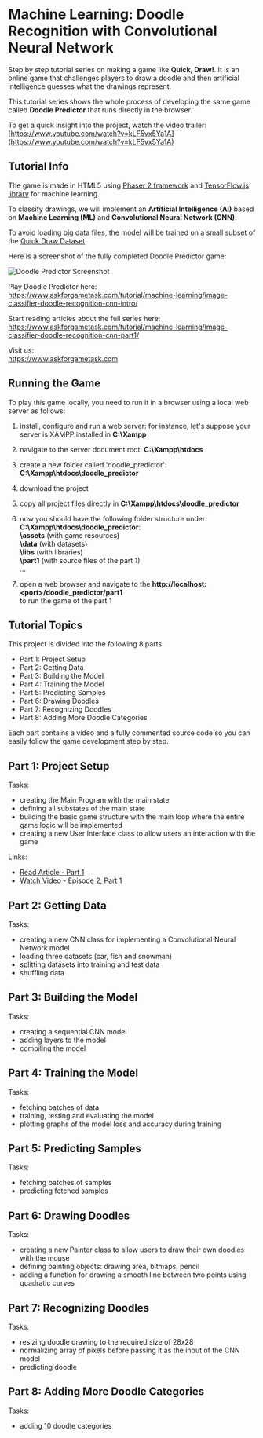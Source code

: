 # Machine Learning: Doodle Recognition with Convolutional Neural Network

Step by step tutorial series on making a game like **Quick, Draw!**. It is an online game that challenges players to draw a doodle and then artificial intelligence guesses what the drawings represent.

This tutorial series shows the whole process of developing the same game called **Doodle Predictor** that runs directly in the browser.

To get a quick insight into the project, watch the video trailer:  
[https://www.youtube.com/watch?v=kLF5vx5Ya1A](https://www.youtube.com/watch?v=kLF5vx5Ya1A)


## Tutorial Info

The game is made in HTML5 using [Phaser 2 framework](https://phaser.io/) and [TensorFlow.js library](https://js.tensorflow.org/) for machine learning. 

To classify drawings, we will implement an **Artificial Intelligence (AI)** based on **Machine Learning (ML)** and **Convolutional Neural Network (CNN)**.

To avoid loading big data files, the model will be trained on a small subset of the [Quick Draw Dataset](https://quickdraw.withgoogle.com/data).

Here is a screenshot of the fully completed Doodle Predictor game:  
  
![Doodle Predictor Screenshot](https://github.com/ssusnic/Machine-Learning-Doodle-Recognition/raw/master/screenshots/machine_learning_doodle_s1_640x360.png "Doodle Predictor Screenshot")

Play Doodle Predictor here:  
https://www.askforgametask.com/tutorial/machine-learning/image-classifier-doodle-recognition-cnn-intro/

Start reading articles about the full series here:  
https://www.askforgametask.com/tutorial/machine-learning/image-classifier-doodle-recognition-cnn-part1/

Visit us:  
https://www.askforgametask.com



## Running the Game

To play this game locally, you need to run it in a browser using a local web server as follows:

1. install, configure and run a web server: for instance, let's suppose your server is XAMPP installed in **C:\Xampp** 
2. navigate to the server document root: **C:\Xampp\htdocs**
3. create a new folder called 'doodle_predictor': **C:\Xampp\htdocs\doodle_predictor**
4. download the project
5. copy all project files directly in **C:\Xampp\htdocs\doodle_predictor**
6. now you should have the following folder structure under **C:\Xampp\htdocs\doodle_predictor**:  
	**\assets** (with game resources)  
	**\data** (with datasets)  
	**\libs** (with libraries)  
	**\part1** (with source files of the part 1)  
	...  

7. open a web browser and navigate to the **http\://localhost:\<port\>/doodle_predictor/part1**  
  to run the game of the part 1


## Tutorial Topics

This project is divided into the following 8 parts:

* Part 1: Project Setup  
* Part 2: Getting Data  
* Part 3: Building the Model  
* Part 4: Training the Model  
* Part 5: Predicting Samples  
* Part 6: Drawing Doodles  
* Part 7: Recognizing Doodles  
* Part 8: Adding More Doodle Categories  

Each part contains a video and a fully commented source code so you can easily follow the game development step by step.



## Part 1: Project Setup 

Tasks: 
- creating the Main Program with the main state
- defining all substates of the main state
- building the basic game structure with the main loop where the entire game logic will be implemented
- creating a new User Interface class to allow users an interaction with the game

Links: 
* [Read Article - Part 1](https://www.askforgametask.com/tutorial/machine-learning/image-classifier-doodle-recognition-cnn-part1/)  
* [Watch Video - Episode 2, Part 1](https://youtu.be/-iBBWDJrUEs)


## Part 2: Getting Data

Tasks: 
- creating a new CNN class for implementing a Convolutional Neural Network model
- loading three datasets (car, fish and snowman)
- splitting datasets into training and test data
- shuffling data


## Part 3: Building the Model

Tasks:  
- creating a sequential CNN model
- adding layers to the model
- compiling the model


## Part 4: Training the Model

Tasks: 
- fetching batches of data
- training, testing and evaluating the model
- plotting graphs of the model loss and accuracy during training


## Part 5: Predicting Samples

Tasks: 
- fetching batches of samples 
- predicting fetched samples


## Part 6: Drawing Doodles

Tasks:
- creating a new Painter class to allow users to draw their own doodles with the mouse
- defining painting objects: drawing area, bitmaps, pencil
- adding a function for drawing a smooth line between two points using quadratic curves


## Part 7: Recognizing Doodles

Tasks:
- resizing doodle drawing to the required size of 28x28
- normalizing array of pixels before passing it as the input of the CNN model
- predicting doodle


## Part 8: Adding More Doodle Categories

Tasks:
- adding 10 doodle categories

